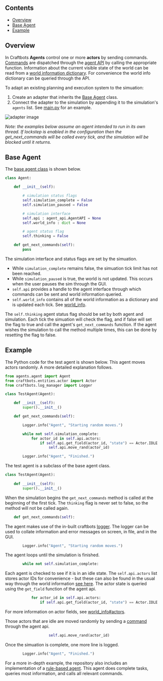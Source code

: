 ## Contents

- [Overview](#Overview)
- [Base Agent](#Base-Agent)
- [Example](#Example)

## Overview

In Craftbots **Agents** control one or more **actors** by sending commands. [Commands](commands) are dispatched through the [agent API](../blob/main/api/agent_api.py) by calling the appropriate function. Information about the current visible state of the world can be read from a [world information dictionary](world_info). For convenience the world info dictionary can be queried through the API.

To adapt an existing planning and execution system to the simuation:
1. Create an adapter that inherits the [Base Agent](#base-agent) class.
2. Connect the adapter to the simulation by appending it to the simulation's `agents` list. See [main.py](../blob/main/main.py#L11) for an example. 

![adapter image](https://raw.githubusercontent.com/strathclyde-artificial-intelligence/craft-bots/gh-pages/craftbots_adapter.png)

*Note: the examples below assume an agent intended to run in its own thread. If lockstep is enabled in the configuration then the get_next_commands will be called every tick, and the simulation will be blocked until it returns.*

## Base Agent

The [base agent class](../blob/main/agents/agent.py) is shown below.
```python
class Agent:

    def __init__(self):

        # simulation status flags
        self.simulation_complete = False
        self.simulation_paused = False

        # simulation interface
        self.api : agent_api.AgentAPI = None
        self.world_info : dict = None

        # agent status flag
        self.thinking = False            

    def get_next_commands(self):
        pass
```
The simulation interface and status flags are set by the simuation.
- While `simulation_complete` remains false, the simuation tick limit has not been reached.
- While `simulation_paused` is true, the world is not updated. This occurs when the user pauses the sim through the GUI.
- `self.api` provides a handle to the agent interface through which commands can be sent and world information queried.
- `self.world_info` contains all of the world information as a dictionary and is updated each tick. See [world_info](world_info).

The `self.thinking` agent status flag should be set by both agent and simulation. Each tick the simuation will check the flag, and if false will set the flag to true and call the agent's `get_next_commands` function. If the agent wishes the simulation to call the method multiple times, this can be done by resetting the flag to false.

## Example

The Python code for the test agent is shown below. This agent moves actors randomly. A more detailed explanation follows.
```python
from agents.agent import Agent
from craftbots.entities.actor import Actor
from craftbots.log_manager import Logger

class TestAgent(Agent):

    def __init__(self):
        super().__init__()            

    def get_next_commands(self):

        Logger.info("Agent", "Starting random moves.")

        while not self.simulation_complete:
            for actor_id in self.api.actors:
                if self.api.get_field(actor_id, "state") == Actor.IDLE:
                    self.api.move_rand(actor_id)

        Logger.info("Agent", "Finished.")
```

The test agent is a subclass of the base agent class.
```python
class TestAgent(Agent):
    
    def __init__(self):
        super().__init__()  
```

When the simulation begins the `get_next_commands` method is called at the beginning of the first tick. The `thinking` flag is never set to false, so the method will not be called again.
```python
    def get_next_commands(self):
```

The agent makes use of the in-built craftbots [logger](../blob/main/craftbots/log_manager.py). The logger can be used to collate information and error messages on screen, in file, and in the GUI.
```python
        Logger.info("Agent", "Starting random moves.")
```

The agent loops until the simulation is finished. 
```python
        while not self.simulation_complete:
```

Each agent is checked to see if it is in an idle state. The `self.api.actors` list stores actor IDs for convenience - but these can also be found in the usual way through the world information [see here](world_info#actors). The actor state is queried using the `get_field` function of the agent api.
```python
            for actor_id in self.api.actors:
                if self.api.get_field(actor_id, "state") == Actor.IDLE:
```
For more information on actor fields, see [world_info#actors](world_info#actors).

Those actors that are idle are moved randomly by sending a [command](commands) through the agent api.
```python
                    self.api.move_rand(actor_id)
```

Once the simuation is complete, one more line is logged.
```python
        Logger.info("Agent", "Finished.")
```

For a more in-depth example, the repository also includes an implementation of a [rule-based agent](../blob/main/agents/rule_based_agent.py). This agent does complete tasks, queries most information, and calls all relevant commands.